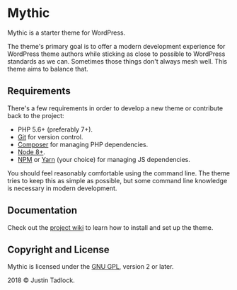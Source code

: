 # Mythic

Mythic is a starter theme for WordPress.

The theme's primary goal is to offer a modern development experience for WordPress theme authors while sticking as close to possible to WordPress standards as we can.  Sometimes those things don't always mesh well.  This theme aims to balance that.

## Requirements

There's a few requirements in order to develop a new theme or contribute back to the project:

* PHP 5.6+ (preferably 7+).
* [Git](https://git-scm.com/) for version control.
* [Composer](https://getcomposer.org/) for managing PHP dependencies.
* [Node 8+](https://nodejs.org).
* [NPM](https://www.npmjs.com/) or [Yarn](https://yarnpkg.com/en/) (your choice) for managing JS dependencies.

You should feel reasonably comfortable using the command line. The theme tries to keep this as simple as possible, but some command line knowledge is necessary in modern development.

## Documentation

Check out the [project wiki](https://github.com/justintadlock/mythic/wiki) to learn how to install and set up the theme.

## Copyright and License

Mythic is licensed under the [GNU GPL](https://www.gnu.org/licenses/gpl-2.0.html), version 2 or later.

2018 &copy; Justin Tadlock.
